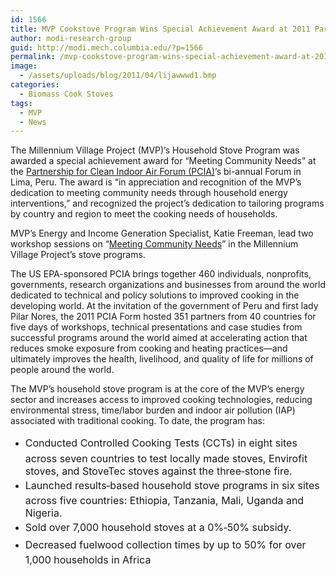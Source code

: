 ```yaml
---
id: 1566
title: MVP Cookstove Program Wins Special Achievement Award at 2011 Partnership for Clean Indoor Air (PCIA) Forum in Lima, Peru
author: modi-research-group
guid: http://modi.mech.columbia.edu/?p=1566
permalink: /mvp-cookstove-program-wins-special-achievement-award-at-2011-partnership-for-clean-indoor-air-pcia-forum-in-lima-peru/
image:
  - /assets/uploads/blog/2011/04/lijawwwd1.bmp
categories:
  - Biomass Cook Stoves
tags:
  - MVP
  - News
---
```

The Millennium Village Project (MVP)’s Household Stove Program was awarded a special achievement award for “Meeting Community Needs” at the [Partnership for Clean Indoor Air Forum (PCIA)][1]’s bi-annual Forum in Lima, Peru. The award is “in appreciation and recognition of the MVP’s dedication to meeting community needs through household energy interventions,” and recognized the project’s dedication to tailoring programs by country and region to meet the cooking needs of households. 

MVP’s Energy and Income Generation Specialist, Katie Freeman, lead two workshop sessions on “[Meeting Community Needs][2]” in the Millennium Village Project’s stove programs. 

The US EPA-sponsored PCIA brings together 460 individuals, nonprofits, governments, research organizations and businesses from around the world dedicated to technical and policy solutions to improved cooking in the developing world. At the invitation of the government of Peru and first lady Pilar Nores, the 2011 PCIA Form hosted 351 partners from 40 countries for five days of workshops, technical presentations and case studies from successful programs around the world aimed at accelerating action that reduces smoke exposure from cooking and heating practices—and ultimately improves the health, livelihood, and quality of life for millions of people around the world. 

The MVP’s household stove program is at the core of the MVP’s energy sector and increases access to improved cooking technologies, reducing environmental stress, time/labor burden and indoor air pollution (IAP) associated with traditional cooking. To date, the program has: 

  * <span style="line-height: 1.714285714; font-size: 1rem;">Conducted Controlled Cooking Tests (CCTs) in eight sites across seven countries to test locally made stoves, Envirofit stoves, and StoveTec stoves against the three‐stone fire.</span>
  * <span style="line-height: 1.714285714; font-size: 1rem;">Launched results‐based household stove programs in six sites across five countries: Ethiopia, Tanzania, Mali, Uganda and Nigeria.</span>
  * <span style="line-height: 1.714285714; font-size: 1rem;">Sold over 7,000 household stoves at a 0%‐50% subsidy.</span>
  * <span style="line-height: 1.714285714; font-size: 1rem;">Decreased fuelwood collection times by up to 50% for over 1,000 households in Africa</span>

 [1]: http://http://www.pciaonline.org/proceedings/2011Forum
 [2]: http://www.pciaonline.org/files/Tuesday_Meeting_Community_Needs_Freeman.pdf